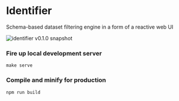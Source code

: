 # Identifier

Schema-based dataset filtering engine in a form of a reactive web UI

![identifier v0.1.0 snapshot](https://user-images.githubusercontent.com/1392048/48320793-57540700-e5eb-11e8-9aa3-57980bd242f2.png)


### Fire up local development server
```
make serve
```

### Compile and minify for production
```
npm run build
```
